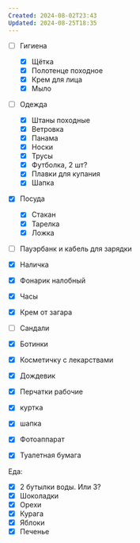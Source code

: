```yaml
---
Created: 2024-08-02T23:43
Updated: 2024-08-25T18:35
---
```

- [ ] Гигиена
    - [x] Щётка
    - [x] Полотенце походное
    - [x] Крем для лица
    - [x] Мыло
- [ ] Одежда
    - [x] Штаны походные
    - [x] Ветровка
    - [x] Панама
    - [x] Носки
    - [x] Трусы
    - [x] Футболка, 2 шт?
    - [x] Плавки для купания
    - [x] Шапка
- [x] Посуда
    - [x] Стакан
    - [x] Тарелка
    - [x] Ложка
- [ ] Пауэрбанк и кабель для зарядки
- [x] Наличка
- [x] Фонарик налобный
- [x] Часы
- [x] Крем от загара
- [ ] Сандали
- [x] Ботинки
- [x] Косметичку с лекарствами
- [x] Дождевик
- [x] Перчатки рабочие
- [x] куртка
- [x] шапка
- [x] Фотоаппарат
- [x] Туалетная бумага
  
  
Еда:
- [x] 2 бутылки воды. Или 3?
- [x] Шоколадки
- [x] Орехи
- [x] Курага
- [x] Яблоки
- [x] Печенье